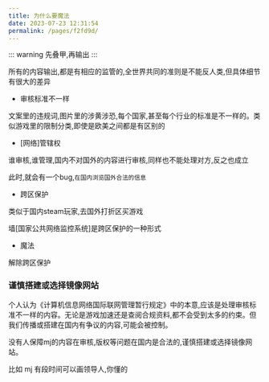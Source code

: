 ```yaml
---
title: 为什么要魔法
date: 2023-07-23 12:31:54
permalink: /pages/f2fd9d/
---
```


::: warning 
先叠甲,再输出
:::

所有的内容输出,都是有相应的监管的,全世界共同的准则是不能反人类,但具体细节有很大的差异

- 审核标准不一样

文案里的违规词,图片里的涉黄涉恐,每个国家,甚至每个行业的标准是不一样的。类似游戏里的限制分类,即使是欧美之间都是有区别的

- [网络]管辖权

谁审核,谁管理,国内不对国外的内容进行审核,同样也不能处理对方,反之也成立

此时,就会有一个bug,`在国内浏览国外合法的信息`

- 跨区保护

类似于国内steam玩家,去国外打折区买游戏

墙[国家公共网络监控系统]是跨区保护的一种形式

- 魔法

解除跨区保护

### 谨慎搭建或选择镜像网站
个人认为《计算机信息网络国际联网管理暂行规定》中的本意,应该是处理审核标准不一样的内容。无论是游戏加速还是查阅合规资料,都不会受到太多的约束。但我们传播或搭建在国内有争议的内容,可能会被控制。

没有人保障mj的内容在审核,版权等问题在国内是合法的,谨慎搭建或选择镜像网站。

比如 mj 有段时间可以画领导人,你懂的
